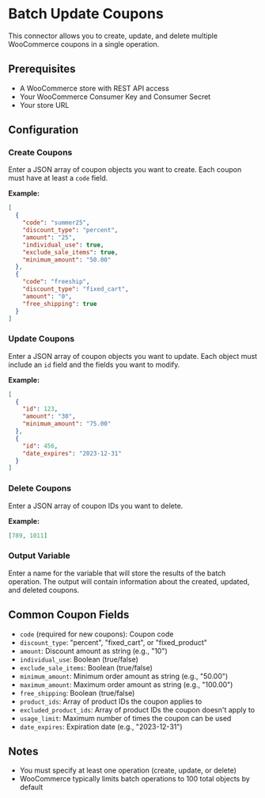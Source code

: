 # Batch Update Coupons

This connector allows you to create, update, and delete multiple WooCommerce coupons in a single operation.

## Prerequisites

- A WooCommerce store with REST API access
- Your WooCommerce Consumer Key and Consumer Secret
- Your store URL

## Configuration

### Create Coupons

Enter a JSON array of coupon objects you want to create. Each coupon must have at least a `code` field.

**Example:**
```json
[
  {
    "code": "summer25",
    "discount_type": "percent",
    "amount": "25",
    "individual_use": true,
    "exclude_sale_items": true,
    "minimum_amount": "50.00"
  },
  {
    "code": "freeship",
    "discount_type": "fixed_cart",
    "amount": "0",
    "free_shipping": true
  }
]
```

### Update Coupons

Enter a JSON array of coupon objects you want to update. Each object must include an `id` field and the fields you want to modify.

**Example:**
```json
[
  {
    "id": 123,
    "amount": "30",
    "minimum_amount": "75.00"
  },
  {
    "id": 456,
    "date_expires": "2023-12-31"
  }
]
```

### Delete Coupons

Enter a JSON array of coupon IDs you want to delete.

**Example:**
```json
[789, 1011]
```

### Output Variable

Enter a name for the variable that will store the results of the batch operation. The output will contain information about the created, updated, and deleted coupons.

## Common Coupon Fields

- `code` (required for new coupons): Coupon code
- `discount_type`: "percent", "fixed_cart", or "fixed_product"
- `amount`: Discount amount as string (e.g., "10")
- `individual_use`: Boolean (true/false)
- `exclude_sale_items`: Boolean (true/false)
- `minimum_amount`: Minimum order amount as string (e.g., "50.00")
- `maximum_amount`: Maximum order amount as string (e.g., "100.00")
- `free_shipping`: Boolean (true/false)
- `product_ids`: Array of product IDs the coupon applies to
- `excluded_product_ids`: Array of product IDs the coupon doesn't apply to
- `usage_limit`: Maximum number of times the coupon can be used
- `date_expires`: Expiration date (e.g., "2023-12-31")

## Notes

- You must specify at least one operation (create, update, or delete)
- WooCommerce typically limits batch operations to 100 total objects by default